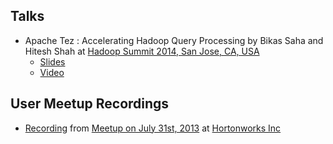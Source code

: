 <!--
   Licensed to the Apache Software Foundation (ASF) under one or more
   contributor license agreements.  See the NOTICE file distributed with
   this work for additional information regarding copyright ownership.
   The ASF licenses this file to You under the Apache License, Version 2.0
   (the "License"); you may not use this file except in compliance with
   the License.  You may obtain a copy of the License at

       http://www.apache.org/licenses/LICENSE-2.0

   Unless required by applicable law or agreed to in writing, software
   distributed under the License is distributed on an "AS IS" BASIS,
   WITHOUT WARRANTIES OR CONDITIONS OF ANY KIND, either express or implied.
   See the License for the specific language governing permissions and
   limitations under the License.
-->

<head><title>Presentations and Talks on Tez</title></head>

Talks
-----
-   Apache Tez : Accelerating Hadoop Query Processing by Bikas Saha and
    Hitesh Shah at [Hadoop Summit 2014, San Jose, CA, USA](http://hadoopsummit.org/san-jose/)
    -   [Slides](http://www.slideshare.net/Hadoop_Summit/w-1205phall1saha)
    -   [Video](http://www.youtube.com/watch?v=yf_hBiZy3nk)

User Meetup Recordings
----------------------

-   [Recording](https://hortonworks.webex.com/hortonworks/ldr.php?AT=pb&amp;SP=MC&amp;rID=125516477&amp;rKey=d147a3c924b64496)
    from [Meetup on July 31st, 2013](http://www.meetup.com/Apache-Tez-User-Group/events/130852782/)
    at [Hortonworks Inc](http://hortonworks.com)
